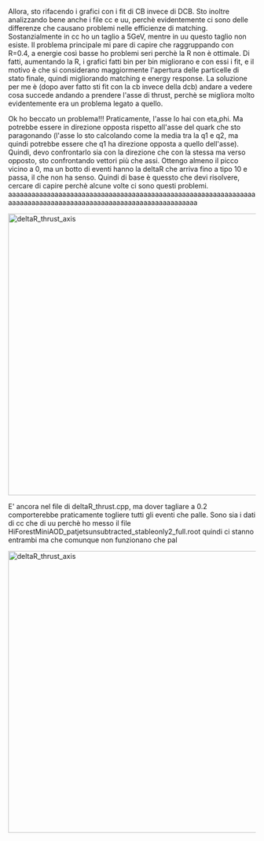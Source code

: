 Allora, sto rifacendo i grafici con i fit di CB invece di DCB. 
Sto inoltre analizzando bene anche i file cc e uu, perchè evidentemente ci sono delle differenze che causano problemi nelle efficienze di matching.
Sostanzialmente in cc ho un taglio a 5GeV, mentre in uu questo taglio non esiste.
Il problema principale mi pare di capire che raggruppando con R=0.4, a energie così basse ho problemi seri perchè la R non è ottimale. Di fatti, aumentando la R, i grafici fatti bin per bin migliorano e con essi i fit, e il motivo è che si considerano maggiormente l'apertura delle particelle di stato finale, quindi migliorando matching e energy response.
La soluzione per me è (dopo aver fatto sti fit con la cb invece della dcb) andare a vedere cosa succede andando a prendere l'asse di thrust, perchè se migliora molto evidentemente era un problema legato a quello.

Ok ho beccato un problema!!!
Praticamente, l'asse lo hai con eta,phi. Ma potrebbe essere in direzione opposta rispetto all'asse del quark che sto paragonando (l'asse lo sto calcolando come la media tra la q1 e q2, ma quindi potrebbe essere che q1 ha direzione opposta a quello dell'asse).\
Quindi, devo confrontarlo sia con la direzione che con la stessa ma verso opposto, sto confrontando vettori più che assi. Ottengo almeno il picco vicino a 0, ma un botto di eventi hanno la deltaR che arriva fino a tipo 10 e passa, il che non ha senso. Quindi di base è quessto che devi risolvere, cercare di capire perchè alcune volte ci sono questi problemi. aaaaaaaaaaaaaaaaaaaaaaaaaaaaaaaaaaaaaaaaaaaaaaaaaaaaaaaaaaaaaaaaaaaaaaaaaaaaaaaaaaaaaaaaaaaaaaaaaaaaaaaaaaaaaaaaa



<img width="796" height="572" alt="deltaR_thrust_axis" src="https://github.com/user-attachments/assets/ecc69502-fdcf-4010-927e-112aa3dc4dc8" />


E' ancora nel file di deltaR_thrust.cpp, ma dover tagliare a 0.2 comporterebbe praticamente togliere tutti gli eventi che palle. 
Sono sia i dati di cc che di uu perchè ho messo il file HiForestMiniAOD_patjetsunsubtracted_stableonly2_full.root quindi ci stanno entrambi ma che comunque non funzionano che pal


<img width="796" height="572" alt="deltaR_thrust_axis" src="https://github.com/user-attachments/assets/cdb74726-c9a1-45da-aa70-9157338f109e" />

